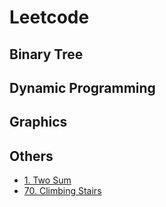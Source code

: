 # Leetcode

## Binary Tree

## Dynamic Programming

## Graphics

## Others

- [1. Two Sum](/documents/leetcode/1.two-sum.md)
- [70. Climbing Stairs](/documents/leetcode/70.climbing-stairs.md)
